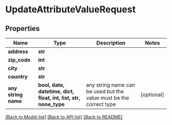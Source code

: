 # UpdateAttributeValueRequest


## Properties
Name | Type | Description | Notes
------------ | ------------- | ------------- | -------------
**address** | **str** |  | 
**zip_code** | **int** |  | 
**city** | **str** |  | 
**country** | **str** |  | 
**any string name** | **bool, date, datetime, dict, float, int, list, str, none_type** | any string name can be used but the value must be the correct type | [optional]

[[Back to Model list]](../README.md#documentation-for-models) [[Back to API list]](../README.md#documentation-for-api-endpoints) [[Back to README]](../README.md)


